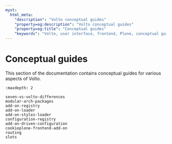 ```yaml
---
myst:
  html_meta:
    "description": "Volto conceptual guides"
    "property=og:description": "Volto conceptual guides"
    "property=og:title": "Conceptual guides"
    "keywords": "Volto, user interface, frontend, Plone, conceptual guides"
---
```


# Conceptual guides

This section of the documentation contains conceptual guides for various aspects of Volto.

```{toctree}
:maxdepth: 2

seven-vs-volto-differences
modular-arch-packages
add-on-registry
add-on-loader
add-on-styles-loader
configuration-registry
add-on-driven-configuration
cookieplone-frontend-add-on
routing
slots
```
